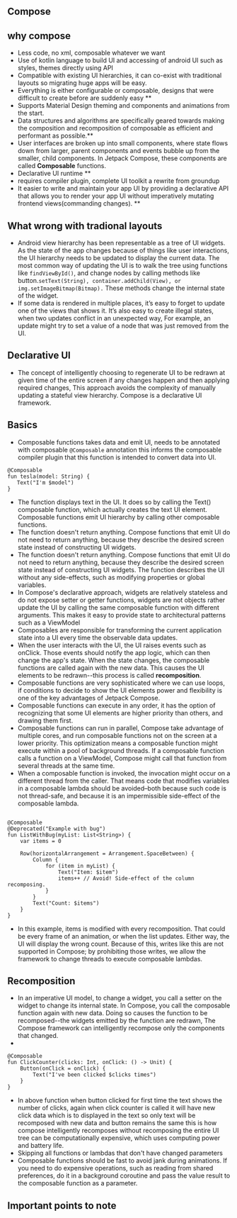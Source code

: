 Compose
-------

## why compose

* Less code, no xml, composable whatever we want 
* Use of kotlin language to build UI and accessing of android UI such as styles, themes directly using API
* Compatible with existing UI hierarchies, it can co-exist with traditional layouts so migrating huge apps will be easy.
* Everything is either configurable or composable, designs that were difficult to create before are suddenly easy **
* Supports Material Design theming and components and animations from the start.
* Data structures and algorithms are specifically geared towards making the composition and recomposition of composable as efficient and performant as possible.**
* User interfaces are broken up into small components, where state flows down from larger, parent components and events bubble up from the smaller, child components. 
  In Jetpack Compose, these components are called **Composable** functions.
* Declarative UI runtime **
* requires compiler plugin, complete UI toolkit a rewrite from groundup 
* It easier to write and maintain your app UI by providing a declarative API that allows you to render your app UI without 
  imperatively mutating frontend views(commanding changes). **

## What wrong with tradional layouts

* Android view hierarchy has been representable as a tree of UI widgets. As the state of the app changes because of things like user interactions, 
  the UI hierarchy needs to be updated to display the current data. The most common way of updating the UI is to walk the tree using functions 
  like `findViewById()`, and change nodes by calling methods like button.`setText(String), container.addChild(View), or img.setImageBitmap(Bitmap).` 
  These methods change the internal state of the widget.
* If some data is rendered in multiple places, it’s easy to forget to update one of the views that shows it. It’s also easy to create illegal states, 
  when two updates conflict in an unexpected way, For example, an update might try to set a value of a node that was just removed from the UI.

## Declarative UI

* The concept of intelligently choosing to regenerate UI to be redrawn at given time of the entire screen if any changes happen and then applying required 
 changes, This approach avoids the complexity of manually updating a stateful view hierarchy. Compose is a declarative UI framework.
 
 ## Basics

* Composable functions takes data and emit UI, needs to be annotated with composable `@Composable` annotation this informs the composable compiler plugin that 
  this function is intended to convert data into UI.

```
@Composable
fun tesla(model: String) {
   Text("I'm $model")
}
```
* The function displays text in the UI. It does so by calling the Text() composable function, which actually creates the text UI element. 
  Composable functions emit UI hierarchy by calling other composable functions. 
* The function doesn't return anything. Compose functions that emit UI do not need to return anything, because they describe the desired screen 
  state instead of constructing UI widgets.
* The function doesn't return anything. Compose functions that emit UI do not need to return anything, because they describe the desired screen 
  state instead of constructing UI widgets. The function describes the UI without any side-effects, such as modifying properties or global variables.
* In Compose's declarative approach, widgets are relatively stateless and do not expose setter or getter functions, widgets are not objects rather 
  update the UI by calling the same composable function with different arguments. This makes it easy to provide state to architectural patterns such as a ViewModel
* Composables are responsible for transforming the current application state into a UI every time the observable data updates.
* When the user interacts with the UI, the UI raises events such as onClick. Those events should notify the app logic, which can then change the app's state. 
  When the state changes, the composable functions are called again with the new data. 
  This causes the UI elements to be redrawn--this process is called **recomposition**.
* Composable functions are very sophisticated where we can use loops, if conditions to decide to show the UI elements power and flexibility is 
  one of the key advantages of Jetpack Compose.
* Composable functions can execute in any order, it has the option of recognizing that some UI elements are higher priority than others, and drawing them first.
* Composable functions can run in parallel, Compose take advantage of multiple cores, and run composable functions not on the screen at a lower priority. 
  This optimization means a composable function might execute within a pool of background threads. If a composable function calls a function on a ViewModel, Compose might call that function from several threads at the same time.
* When a composable function is invoked, the invocation might occur on a different thread from the caller. That means code that modifies variables in a composable lambda should be avoided–both because such code is not thread-safe, and because it is an impermissible side-effect of the composable lambda.

```

@Composable
@Deprecated("Example with bug")
fun ListWithBug(myList: List<String>) {
    var items = 0

    Row(horizontalArrangement = Arrangement.SpaceBetween) {
        Column {
            for (item in myList) {
                Text("Item: $item")
                items++ // Avoid! Side-effect of the column recomposing.
            }
        }
        Text("Count: $items")
    }
}

```
* In this example, items is modified with every recomposition. That could be every frame of an animation, or when the list updates. Either way, the UI will display the wrong count. Because of this, writes like this are not supported in Compose; by prohibiting those writes, we allow the framework to change threads to execute composable lambdas.

## Recomposition 

* In an imperative UI model, to change a widget, you call a setter on the widget to change its internal state. In Compose, 
  you call the composable function again with new data. Doing so causes the function to be recomposed--the widgets emitted by the function are redrawn, 
  The Compose framework can intelligently recompose only the components that changed.
* 
```
@Composable
fun ClickCounter(clicks: Int, onClick: () -> Unit) {
    Button(onClick = onClick) {
        Text("I've been clicked $clicks times")
    }
}

```
* In above function when button clicked for first time the text shows the number of clicks, again when click counter is called it will have new click data
 which is to displayed in the text so only text will be recomposed with new data and button remains the same this is how compose intelligently recomposes without
  recomposing the entire UI tree can be computationally expensive, which uses computing power and battery life. 
* Skipping all functions or lambdas that don't have changed parameters
* Composable functions should be fast to avoid jank during animations. If you need to do expensive operations, such as reading from shared preferences, do it in a    background coroutine and pass the value result to the composable function as a parameter.

## Important points to note
  
